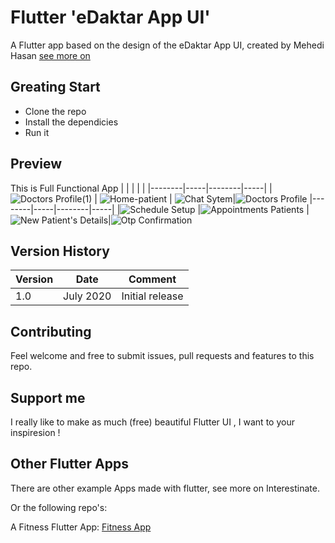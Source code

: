# Flutter 'eDaktar App UI'

A Flutter app based on the design of the eDaktar App UI, created by Mehedi Hasan [see more on](https://mehedihasaninfo.com/ "I am flutter developer")

## Greating Start

 - Clone the repo
 - Install the dependicies
 - Run it

## Preview 
This is Full Functional App
| | | | |
|--------|-----|--------|-----|
|![Doctors Profile(1)](https://user-images.githubusercontent.com/29401466/86737666-483e8a00-c056-11ea-8455-91be3c108149.png) | ![Home-patient](https://user-images.githubusercontent.com/29401466/86737846-67d5b280-c056-11ea-810f-47359f957abe.png) | ![Chat Sytem](https://user-images.githubusercontent.com/29401466/86737707-5096c500-c056-11ea-84c7-4086c192b0cd.png)|![Doctors Profile](https://user-images.githubusercontent.com/29401466/86737716-5391b580-c056-11ea-8b7e-8612f1cbbf3a.png)
|--------|-----|--------|-----|
|![Schedule Setup](https://user-images.githubusercontent.com/29401466/86737749-59879680-c056-11ea-99d8-3d0ddafc1f22.png) |![Appointments Patients](https://user-images.githubusercontent.com/29401466/86737767-5c828700-c056-11ea-937e-9fbd2618790e.png) | ![New Patient's Details](https://user-images.githubusercontent.com/29401466/86737797-61473b00-c056-11ea-9540-34dec27b262c.png)|![Otp Confirmation](https://user-images.githubusercontent.com/29401466/86737817-64422b80-c056-11ea-9752-bb3b695a84ba.png)


## Version History 
|Version |Date | Comment|
|--------|-----|--------|
|1.0 | July 2020 | Initial release

## Contributing
Feel welcome and free to submit issues, pull requests and features to this repo.

## Support me

I really like to make as much (free) beautiful Flutter UI , I want to  your inspiresion !

## Other Flutter Apps

There are other example Apps made with flutter, see more on Interestinate.

Or the following repo's:

A Fitness  Flutter App: [Fitness App](https://github.com/flutterbangladesh/fitness-app-flutter)











